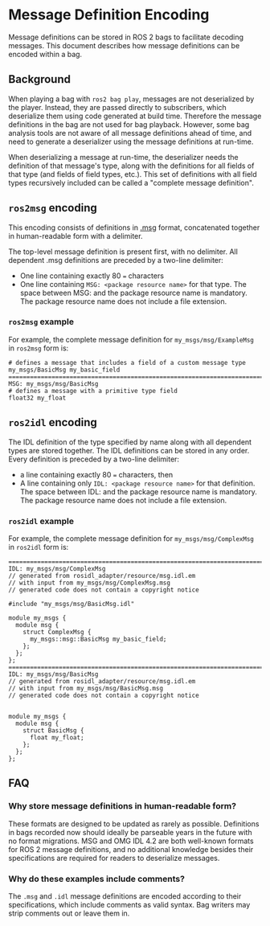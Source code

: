 # Message Definition Encoding

Message definitions can be stored in ROS 2 bags to facilitate decoding messages. This document
describes how message definitions can be encoded within a bag.

## Background

When playing a bag with `ros2 bag play`, messages are not deserialized by the player. Instead, they
are passed directly to subscribers, which deserialize them using code generated at build time.
Therefore the message definitions in the bag are not used for bag playback. However, some
bag analysis tools are not aware of all message definitions ahead of time, and need to
generate a deserializer using the message definitions at run-time.

When deserializing a message at run-time, the deserializer needs the definition of that message's
type, along with the definitions for all fields of that type (and fields of field types, etc.).
This set of definitions with all field types recursively included can be called a
"complete message definition".

## `ros2msg` encoding

This encoding consists of definitions in [.msg](https://docs.ros.org/en/rolling/Concepts/About-ROS-Interfaces.html#message-description-specification) format, concatenated together in human-readable form with
a delimiter.

The top-level message definition is present first, with no delimiter. All dependent .msg definitions are preceded by a two-line delimiter:

* One line containing exactly 80 `=` characters
* One line containing `MSG: <package resource name>` for that type. The space between MSG: and the
  package resource name is mandatory. The package resource name does not include a file extension.

### `ros2msg` example

For example, the complete message definition for `my_msgs/msg/ExampleMsg` in `ros2msg` form is:

```
# defines a message that includes a field of a custom message type
my_msgs/BasicMsg my_basic_field
================================================================================
MSG: my_msgs/msg/BasicMsg
# defines a message with a primitive type field
float32 my_float
```

## `ros2idl` encoding

The IDL definition of the type specified by name along with all dependent types are stored together. The IDL definitions can be stored in any order. Every definition is preceded by a two-line delimiter:

* a line containing exactly 80 `=` characters, then
* A line containing only `IDL: <package resource name>` for that definition. The space between IDL: and the package resource name is mandatory. The package resource name does not include a file extension.

### `ros2idl` example

For example, the complete message definition for `my_msgs/msg/ComplexMsg` in `ros2idl` form is:

```
================================================================================
IDL: my_msgs/msg/ComplexMsg
// generated from rosidl_adapter/resource/msg.idl.em
// with input from my_msgs/msg/ComplexMsg.msg
// generated code does not contain a copyright notice

#include "my_msgs/msg/BasicMsg.idl"

module my_msgs {
  module msg {
    struct ComplexMsg {
      my_msgs::msg::BasicMsg my_basic_field;
    };
  };
};
================================================================================
IDL: my_msgs/msg/BasicMsg
// generated from rosidl_adapter/resource/msg.idl.em
// with input from my_msgs/msg/BasicMsg.msg
// generated code does not contain a copyright notice


module my_msgs {
  module msg {
    struct BasicMsg {
      float my_float;
    };
  };
};
```

## FAQ

### Why store message definitions in human-readable form?

These formats are designed to be updated as rarely as possible. Definitions in bags recorded now
should ideally be parseable years in the future with no format migrations. MSG and OMG IDL 4.2 are
both well-known formats for ROS 2 message definitions, and no additional knowledge besides their
specifications are required for readers to deserialize messages.

### Why do these examples include comments?

The `.msg` and `.idl` message definitions are encoded according to their specifications, which
include comments as valid syntax. Bag writers may strip comments out or leave them in.
